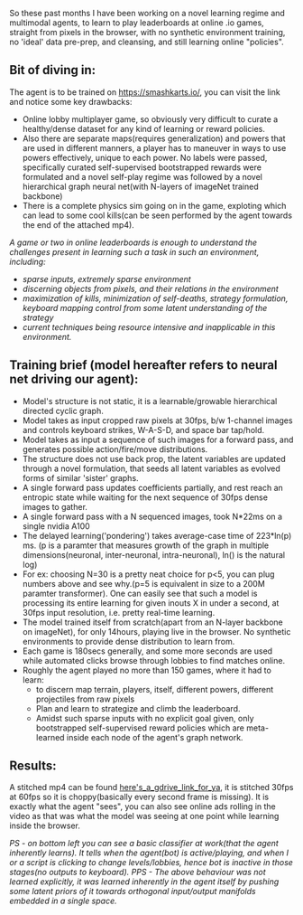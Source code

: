 So these past months I have been working on a novel learning regime and multimodal agents, to learn to play leaderboards at online .io games, straight from pixels in the browser, with no synthetic environment training, no 'ideal' data pre-prep, and cleansing, and still learning online "policies".

## Bit of diving in:
The agent is to be trained on https://smashkarts.io/, you can visit the link and notice some key drawbacks:
- Online lobby multiplayer game, so obviously very difficult to curate a healthy/dense dataset for any kind of learning or reward policies. 
- Also there are separate maps(requires generalization) and powers that are used in different manners, a player has to maneuver in ways to use powers effectively, unique to each power. No labels were passed, specifically curated self-supervised bootstrapped rewards were formulated and a novel self-play regime was followed by a novel hierarchical graph neural net(with N-layers of imageNet trained backbone)
- There is a complete physics sim going on in the game, exploting which can lead to some cool kills(can be seen performed by the agent towards the end of the attached mp4).

*A game or two in online leaderboards is enough to understand the challenges present in learning such a task in such an environment, including:*
- *sparse inputs, extremely sparse environment*
- *discerning objects from pixels, and their relations in the environment*
- *maximization of kills, minimization of self-deaths, strategy formulation, keyboard mapping control from some latent understanding of the strategy*
- *current techniques being resource intensive and inapplicable in this environment.*

## Training brief (model hereafter refers to neural net driving our agent):
- Model's structure is not static, it is a learnable/growable hierarchical directed cyclic graph.
- Model takes as input cropped raw pixels at 30fps, b/w 1-channel images and controls keyboard strikes, W-A-S-D, and space bar tap/hold.
- Model takes as input a sequence of such images for a forward pass, and generates possible action/fire/move distributions.
- The structure does not use back prop, the latent variables are updated through a novel formulation, that seeds all latent variables as evolved forms of similar 'sister' graphs.
- A single forward pass updates coefficients partially, and rest reach an entropic state while waiting for the next sequence of 30fps dense images to gather.
- A single forward pass with a N sequenced images, took N*22ms on a single nvidia A100
- The delayed learning('pondering') takes average-case time of 223*ln(p) ms. (p is a paramter that measures growth of the graph in multiple dimensions(neuronal, inter-neuronal, intra-neuronal), ln() is the natural log)
- For ex: choosing N=30 is a pretty neat choice for p<5, you can plug numbers above and see why.(p=5 is equivalent in size to a 200M paramter transformer). One can easily see that such a model is processing its entire learning for given inouts X in under a second, at 30fps input resolution, i.e. pretty real-time learning.
- The model trained itself from scratch(apart from an N-layer backbone on imageNet), for only 14hours, playing live in the browser. No synthetic environments to provide dense distribution to learn from.
- Each game is 180secs generally, and some more seconds are used while automated clicks browse through lobbies to find matches online.
- Roughly the agent played no more than 150 games, where it had to learn:
  - to discern map terrain, players, itself, different powers, different projectiles from raw pixels
  - Plan and learn to strategize and climb the leaderboard.
  -  Amidst such sparse inputs with no explicit goal given, only bootstrapped self-supervised reward policies which are meta-learned inside each node of the agent's graph network.

## Results:
A stitched mp4 can be found [here's_a_gdrive_link_for_ya](https://drive.google.com/file/d/1ar2hUmIcORxy9vghKMptV9q4S6yjXgQi/view?usp=sharing), it is stitched 30fps at 60fps so it is choppy(basically every second frame is missing). It is exactly what the agent "sees", you can also see online ads rolling in the video as that was what the model was seeing at one point while learning inside the browser.

*PS - on bottom left you can see a basic classifier at work(that the agent inherently learns). It tells when the agent(bot) is active/playing, and when I or a script is clicking to change levels/lobbies, hence bot is inactive in those stages(no outputs to keyboard).*
*PPS - The above behaviour was not learned explicitly, it was learned inherently in the agent itself by pushing some latent priors of it towards orthogonal input/output manifolds embedded in a single space.*
